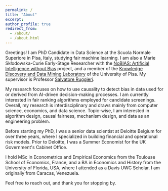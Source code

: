 ```yaml
---
permalink: /
title: "About"
excerpt:
author_profile: true
redirect_from: 
  - /about/
  - /about.html
---
```


Greetings! I am PhD Candidate in Data Science at the Scuola Normale Superiore in Pisa, Italy, studying fair machine learning. I am also a Marie Skłodowska-Curie Early-Stage Researcher with the [NoBIAS: Artificial Intelligence without Bias](https://nobias-project.eu/) project, and a member of the [Knowledge Discovery and Data Mining Laboratory](https://kdd.isti.cnr.it/) of the University of Pisa. My supervisor is Professor [Salvatore Ruggieri](http://pages.di.unipi.it/ruggieri/).

My research focuses on how to use causality to detect bias in data used for or derived from AI-driven decision-making processes. I am currently interested in fair ranking algorithms employed for candidate screenings. Overall, my research is interdisciplinary and draws mainly from computer science, economics, and data science. Topic-wise, I am interested in algorithm design, causal fairness, mechanism design, and data as an engineering problem.

Before starting my PhD, I was a senior data scientist at Deloitte Belgium for over three years, where I specialized in building financial and operational risk models. Prior to Deloitte, I was a Summer Economist for the UK Government's Cabinet Office.

I hold MSc in Econometrics and Empirical Economics from the Toulouse School of Economics, France, and a BA in Economics and History from the University of Florida, USA, where I attended as a Davis UWC Scholar. I am originally from Caracas, Venezuela.

Feel free to reach out, and thank you for stopping by.
